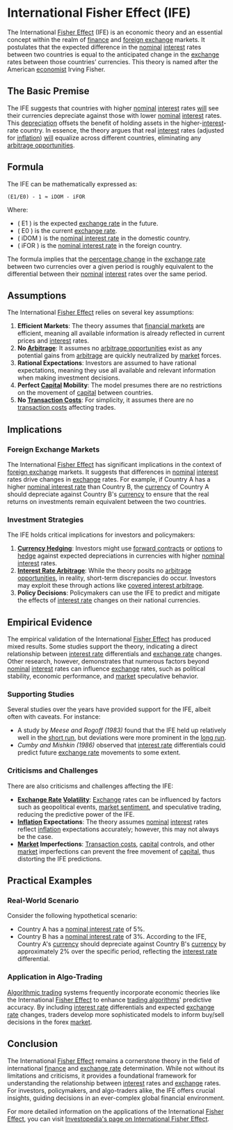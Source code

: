 # International Fisher Effect (IFE)

The International [Fisher Effect](../f/fisher_effect.md) (IFE) is an economic theory and an essential concept within the realm of [finance](../f/finance.md) and [foreign exchange](../f/foreign_exchange.md) markets. It postulates that the expected difference in the [nominal](../n/nominal.md) [interest](../i/interest.md) rates between two countries is equal to the anticipated change in the [exchange](../e/exchange.md) rates between those countries’ currencies. This theory is named after the American [economist](../e/economist.md) Irving Fisher.

## The Basic Premise

The IFE suggests that countries with higher [nominal](../n/nominal.md) [interest](../i/interest.md) rates [will](../w/will.md) see their currencies depreciate against those with lower [nominal](../n/nominal.md) [interest](../i/interest.md) rates. This [depreciation](../d/depreciation.md) offsets the benefit of holding assets in the higher-[interest](../i/interest.md)-rate country. In essence, the theory argues that real [interest](../i/interest.md) rates (adjusted for [inflation](../i/inflation.md)) [will](../w/will.md) equalize across different countries, eliminating any [arbitrage opportunities](../a/arbitrage_opportunities.md). 

## Formula

The IFE can be mathematically expressed as:

```
(E1/E0) - 1 ≈ iDOM - iFOR
```

Where:
- \( E1 \) is the expected [exchange rate](../e/exchange_rate.md) in the future.
- \( E0 \) is the current [exchange rate](../e/exchange_rate.md).
- \( iDOM \) is the [nominal interest rate](../n/nominal_interest_rate.md) in the domestic country.
- \( iFOR \) is the [nominal interest rate](../n/nominal_interest_rate.md) in the foreign country.

The formula implies that the [percentage change](../p/percentage_change.md) in the [exchange rate](../e/exchange_rate.md) between two currencies over a given period is roughly equivalent to the differential between their [nominal](../n/nominal.md) [interest](../i/interest.md) rates over the same period.

## Assumptions

The International [Fisher Effect](../f/fisher_effect.md) relies on several key assumptions:
1. **Efficient Markets**: The theory assumes that [financial markets](../f/financial_market.md) are efficient, meaning all available information is already reflected in current prices and [interest](../i/interest.md) rates.
2. **No [Arbitrage](../a/arbitrage.md)**: It assumes no [arbitrage opportunities](../a/arbitrage_opportunities.md) exist as any potential gains from [arbitrage](../a/arbitrage.md) are quickly neutralized by [market](../m/market.md) forces.
3. **Rational Expectations**: Investors are assumed to have rational expectations, meaning they use all available and relevant information when making investment decisions.
4. **Perfect [Capital](../c/capital.md) Mobility**: The model presumes there are no restrictions on the movement of [capital](../c/capital.md) between countries.
5. **No [Transaction Costs](../t/transaction_costs.md)**: For simplicity, it assumes there are no [transaction costs](../t/transaction_costs.md) affecting trades.

## Implications

### Foreign Exchange Markets

The International [Fisher Effect](../f/fisher_effect.md) has significant implications in the context of [foreign exchange](../f/foreign_exchange.md) markets. It suggests that differences in [nominal](../n/nominal.md) [interest](../i/interest.md) rates drive changes in [exchange](../e/exchange.md) rates. For example, if Country A has a higher [nominal interest rate](../n/nominal_interest_rate.md) than Country B, the [currency](../c/currency.md) of Country A should depreciate against Country B's [currency](../c/currency.md) to ensure that the real returns on investments remain equivalent between the two countries.

### Investment Strategies

The IFE holds critical implications for investors and policymakers:
1. **[Currency Hedging](../c/currency_hedging.md)**: Investors might use [forward contracts](../f/forward_contracts.md) or [options](../o/options.md) to [hedge](../h/hedge.md) against expected depreciations in currencies with higher [nominal](../n/nominal.md) [interest](../i/interest.md) rates.
2. **[Interest Rate Arbitrage](../i/interest_rate_arbitrage.md)**: While the theory posits no [arbitrage opportunities](../a/arbitrage_opportunities.md), in reality, short-term discrepancies do occur. Investors may exploit these through actions like [covered interest arbitrage](../c/covered_interest_arbitrage.md).
3. **Policy Decisions**: Policymakers can use the IFE to predict and mitigate the effects of [interest rate](../i/interest_rate.md) changes on their national currencies.

## Empirical Evidence

The empirical validation of the International [Fisher Effect](../f/fisher_effect.md) has produced mixed results. Some studies support the theory, indicating a direct relationship between [interest rate](../i/interest_rate.md) differentials and [exchange rate](../e/exchange_rate.md) changes. Other research, however, demonstrates that numerous factors beyond [nominal](../n/nominal.md) [interest](../i/interest.md) rates can influence [exchange](../e/exchange.md) rates, such as political stability, economic performance, and [market](../m/market.md) speculative behavior.

### Supporting Studies

Several studies over the years have provided support for the IFE, albeit often with caveats. For instance:
- A study by *Meese and Rogoff (1983)* found that the IFE held up relatively well in the [short run](../s/short_run.md), but deviations were more prominent in the [long run](../l/long_run.md).
- *Cumby and Mishkin (1986)* observed that [interest rate](../i/interest_rate.md) differentials could predict future [exchange rate](../e/exchange_rate.md) movements to some extent.

### Criticisms and Challenges

There are also criticisms and challenges affecting the IFE:
- **[Exchange Rate](../e/exchange_rate.md) [Volatility](../v/volatility.md)**: [Exchange](../e/exchange.md) rates can be influenced by factors such as geopolitical events, [market sentiment](../m/market_sentiment.md), and speculative trading, reducing the predictive power of the IFE.
- **[Inflation](../i/inflation.md) Expectations**: The theory assumes [nominal](../n/nominal.md) [interest](../i/interest.md) rates reflect [inflation](../i/inflation.md) expectations accurately; however, this may not always be the case.
- **[Market](../m/market.md) Imperfections**: [Transaction costs](../t/transaction_costs.md), [capital](../c/capital.md) controls, and other [market](../m/market.md) imperfections can prevent the free movement of [capital](../c/capital.md), thus distorting the IFE predictions.

## Practical Examples

### Real-World Scenario

Consider the following hypothetical scenario:
- Country A has a [nominal interest rate](../n/nominal_interest_rate.md) of 5%.
- Country B has a [nominal interest rate](../n/nominal_interest_rate.md) of 3%.
According to the IFE, Country A's [currency](../c/currency.md) should depreciate against Country B's [currency](../c/currency.md) by approximately 2% over the specific period, reflecting the [interest rate](../i/interest_rate.md) differential.

### Application in Algo-Trading

[Algorithmic trading](../a/accountability.md) systems frequently incorporate economic theories like the International [Fisher Effect](../f/fisher_effect.md) to enhance [trading algorithms](../t/trading_algorithms.md)' predictive accuracy. By including [interest rate](../i/interest_rate.md) differentials and expected [exchange rate](../e/exchange_rate.md) changes, traders develop more sophisticated models to inform buy/sell decisions in the forex [market](../m/market.md).

## Conclusion

The International [Fisher Effect](../f/fisher_effect.md) remains a cornerstone theory in the field of international [finance](../f/finance.md) and [exchange rate](../e/exchange_rate.md) determination. While not without its limitations and criticisms, it provides a foundational framework for understanding the relationship between [interest](../i/interest.md) rates and [exchange](../e/exchange.md) rates. For investors, policymakers, and algo-traders alike, the IFE offers crucial insights, guiding decisions in an ever-complex global financial environment.

For more detailed information on the applications of the International [Fisher Effect](../f/fisher_effect.md), you can visit [Investopedia's page on International Fisher Effect](https://www.investopedia.com/terms/i/ife.asp).